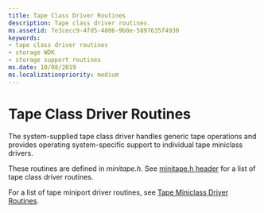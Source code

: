 ```yaml
---
title: Tape Class Driver Routines
description: Tape class driver routines.
ms.assetid: 7e3cecc9-4fd5-4806-9b0e-5897635f4930
keywords:
- tape class driver routines
- storage WDK
- storage support routines
ms.date: 10/08/2019
ms.localizationpriority: medium
---
```


# Tape Class Driver Routines

The system-supplied tape class driver handles generic tape operations and provides operating system-specific support to individual tape miniclass drivers.

These routines are defined in *minitape.h*. See [minitape.h header](https://docs.microsoft.com/en-us/windows-hardware/drivers/ddi/content/minitape/) for a list of tape class driver routines.

For a list of tape miniport driver routines, see [Tape Miniclass Driver Routines](tape-miniclass-driver-routines.md).
